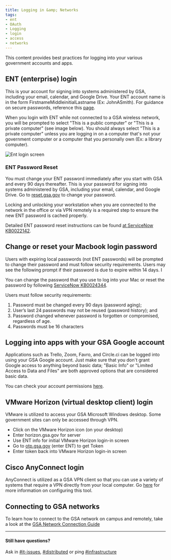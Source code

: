 ```yaml
---
title: Logging in &amp; Networks
tags:
- ent
- OAuth
- Logging
- login
- access
- networks
---
```


This content provides best practices for logging into your various government accounts and apps.  

## ENT (enterprise) login

This is your account for signing into systems administered by GSA, including your email, calendar, and Google Drive.  Your ENT account name is in the form FirstnameMiddleinitialLastname (Ex: JohnASmith).  For guidance on secure passwords, reference this [page]({{site.baseurl}}/password-requirements).

When you login with ENT while not connected to a GSA wireless network, you will be prompted to select "This is a public computer" or "This is a private computer" (see image below).  You should always select "This is a private computer" unless you are logging in on a computer that's not your government computer or a computer that you personally own (Ex: a library computer).  

![Ent login screen]({{site.baseurl}}/images/ENTloginsmaller.png)

### ENT Password Reset

You must change your ENT password immediately after you start with GSA and every 90 days thereafter. This is your password for signing into systems administered by GSA, including your email, calendar, and Google Drive. Go to [reset.gsa.gov](https://reset.gsa.gov) to change your password.

Locking and unlocking your workstation when you are connected to the network in the office or via VPN remotely is a required step to ensure the new ENT password is cached properly.

Detailed ENT password reset instructions can be found [at ServiceNow KB0022142](https://gsa.service-now.com/sp/?id=kb_article&sys_id=32d451afdbe3ea4458c2fd721f961903).

## Change or reset your Macbook login password
Users with expiring local passwords (not ENT passwords) will be prompted to change their password and must follow  security requirements. Users may see the following prompt if their password is due to expire within 14 days. I

You can change the password that you use to log into your Mac or reset the password by following [ServiceNow KB0024344](https://gsa.service-now.com/sp/?id=kb_article&sys_id=bd3133f7db78d300a54d72131f961906).

Users must follow  security requirements:
1. Password must be changed every 90 days (password aging);
1. User’s last 24 passwords may not be reused (password history); and
1. Password changed whenever password is forgotten or compromised, regardless of age.
1. Passwords must be 16 characters

## Logging into apps with your GSA Google account

Applications such as Trello, Zoom, Favro, and Circle.ci can be logged into using your GSA Google account.  Just make sure that you don't grant Google access to anything beyond basic data; "Basic Info" or "Limited Access to Data and Files" are both approved options that are considered basic data.      

You can check your account permissions [here](https://myaccount.google.com/permissions).

## VMware Horizon (virtual desktop client) login

VMware is utilized to access your GSA Microsoft Windows desktop.  Some government sites can only be accessed through VPN.

* Click on the VMware Horizon icon (on your desktop)
* Enter horizon.gsa.gov for server
* Use ENT info for initial VMware Horizon login-in screen
* Go to [otp.gsa.gov](https://otp.gsa.gov/) (enter ENT) to get Token
* Enter token back into VMware Horizon login-in screen


## Cisco AnyConnect login

AnyConnect is utilized as a GSA VPN client so that you can use a variety of systems that require a VPN directly from your local computer. Go [here]({{site.baseurl}}/anyconnect) for more information on configuring this tool.


## Connecting to GSA networks

To learn how to connect to the GSA network on campus and remotely, take a look at the [GSA Network Connection Guide](https://docs.google.com/document/d/1nBNXt6Ov4KWmpz6y9rgKw93mxZucVsoYC4PFABTeIA4/edit#heading=h.6hzaqzho5cc3)

--------------------------------------------------------------------------------

#### Still have questions?

Ask in [#it-issues](https://gsa-tts.slack.com/messages/questions/), [#distributed](https://gsa-tts.slack.com/messages/distributed/) or ping [#infrastructure](https://gsa-tts.slack.com/messages/infrastructure)
